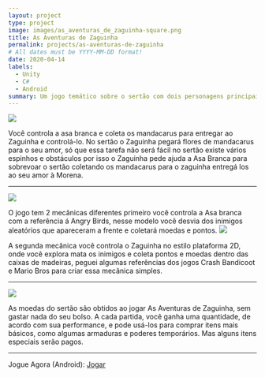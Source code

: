 ```yaml
---
layout: project
type: project
image: images/as_aventuras_de_zaguinha-square.png
title: As Aventuras de Zaguinha 
permalink: projects/as-aventuras-de-zaguinha
# All dates must be YYYY-MM-DD format!
date: 2020-04-14
labels:
  - Unity
  - C#
  - Android
summary: Um jogo temático sobre o sertão com dois personagens principais, a Asa branca e o Zaguinha em busca de aventuras pelo sertão.
---
```


<img class="ui image" src="{{ site.baseurl }}/images/as_aventuras_de_zaguinha-header.png">

Você controla a asa branca e coleta os mandacarus para entregar ao Zaguinha
e controlá-lo. No sertão o Zaguinha pegará flores de mandacarus para o seu amor, só que essa tarefa não será fácil no sertão existe vários espinhos e obstáculos por isso o Zaguinha pede ajuda a Asa Branca para sobrevoar o sertão coletando os mandacarus para o zaguinha entregá los ao seu amor à Morena.

<hr>
<img class="ui medium center floated rounded image" src="{{ site.baseurl }}/images/screenshots/aaz-3.png">

O jogo tem 2 mecânicas diferentes primeiro você controla a Asa branca com a referência á Angry Birds, nesse modelo você desvia dos inimigos aleatórios que apareceram a frente e coletará moedas e pontos.
<img class="ui medium center floated rounded image" src="{{ site.baseurl }}/images/screenshots/aaz-1.png">

A segunda mecânica você controla o Zaguinha no estilo plataforma 2D, onde você explora mata os inimigos e coleta pontos e moedas dentro das caixas de madeiras, peguei algumas referências dos jogos Crash Bandicoot e Mario Bros para criar essa mecânica simples.
<hr>
<img class="ui medium center floated rounded image" src="{{ site.baseurl }}/images/screenshots/aaz-2.png">

As moedas do sertão são obtidos ao jogar As Aventuras de Zaguinha, sem gastar nada do seu bolso. A cada partida, você ganha uma quantidade, de acordo com sua performance, e pode usá-los para comprar itens mais básicos, como algumas armaduras e poderes temporários. Mas alguns itens especiais serão pagos.

<hr>
Jogue Agora (Android): <a href="https://play.google.com/store/apps/details?id=com.cakeRoll.asaventurasdezaguinha"><i class="large github icon"></i>Jogar</a>